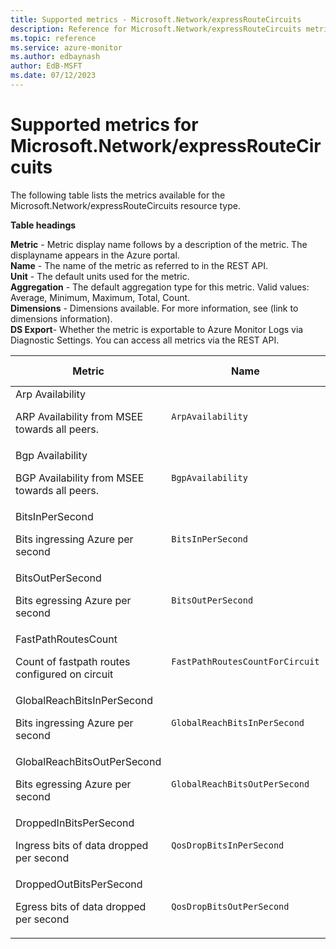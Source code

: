 ```yaml
---
title: Supported metrics - Microsoft.Network/expressRouteCircuits
description: Reference for Microsoft.Network/expressRouteCircuits metrics in Azure Monitor.
ms.topic: reference
ms.service: azure-monitor
ms.author: edbaynash
author: EdB-MSFT
ms.date: 07/12/2023
---
```

# Supported metrics for Microsoft.Network/expressRouteCircuits  
<!-- Data source : naam-->


The following table lists the metrics available for the Microsoft.Network/expressRouteCircuits resource type.

  

**Table headings**
  
**Metric** - Metric display name follows by a description of the metric. The displayname appears in the Azure portal.  
**Name** - The name of the metric as referred to in the REST API.  
**Unit** - The default units used for the metric.  
**Aggregation** - The default aggregation type for this metric. Valid values: Average, Minimum, Maximum, Total, Count.  
**Dimensions** - Dimensions available. For more information, see (link to dimensions information).  
**DS Export**- Whether the metric is exportable to Azure Monitor Logs via Diagnostic Settings.  You can access all metrics via the REST API.  
  
  
|Metric|Name|Unit|Aggregation|Dimensions|DS Export|
|---|---|---|---|---|---|
|Arp Availability<p><p>ARP Availability from MSEE towards all peers. |`ArpAvailability` |Percent |Average |PeeringType, Peer |Yes|
|Bgp Availability<p><p>BGP Availability from MSEE towards all peers. |`BgpAvailability` |Percent |Average |PeeringType, Peer |Yes|
|BitsInPerSecond<p><p>Bits ingressing Azure per second |`BitsInPerSecond` |BitsPerSecond |Average |PeeringType, DeviceRole |Yes|
|BitsOutPerSecond<p><p>Bits egressing Azure per second |`BitsOutPerSecond` |BitsPerSecond |Average |PeeringType, DeviceRole |Yes|
|FastPathRoutesCount<p><p>Count of fastpath routes configured on circuit |`FastPathRoutesCountForCircuit` |Count |Maximum |No Dimensions |Yes|
|GlobalReachBitsInPerSecond<p><p>Bits ingressing Azure per second |`GlobalReachBitsInPerSecond` |BitsPerSecond |Average |PeeredCircuitSKey |No|
|GlobalReachBitsOutPerSecond<p><p>Bits egressing Azure per second |`GlobalReachBitsOutPerSecond` |BitsPerSecond |Average |PeeredCircuitSKey |No|
|DroppedInBitsPerSecond<p><p>Ingress bits of data dropped per second |`QosDropBitsInPerSecond` |BitsPerSecond |Average |No Dimensions |Yes|
|DroppedOutBitsPerSecond<p><p>Egress bits of data dropped per second |`QosDropBitsOutPerSecond` |BitsPerSecond |Average |No Dimensions |Yes|


<!--Gen Date:  Wed Jul 12 2023 17:59:09 GMT+0300 (Israel Daylight Time)-->